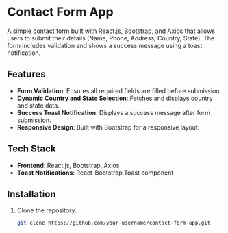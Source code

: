 # Contact Form App

A simple contact form built with React.js, Bootstrap, and Axios that allows users to submit their details (Name, Phone, Address, Country, State). The form includes validation and shows a success message using a toast notification.

## Features

- **Form Validation**: Ensures all required fields are filled before submission.
- **Dynamic Country and State Selection**: Fetches and displays country and state data.
- **Success Toast Notification**: Displays a success message after form submission.
- **Responsive Design**: Built with Bootstrap for a responsive layout.

## Tech Stack

- **Frontend**: React.js, Bootstrap, Axios
- **Toast Notifications**: React-Bootstrap Toast component

## Installation

1. Clone the repository:
   ```bash
   git clone https://github.com/your-username/contact-form-app.git

